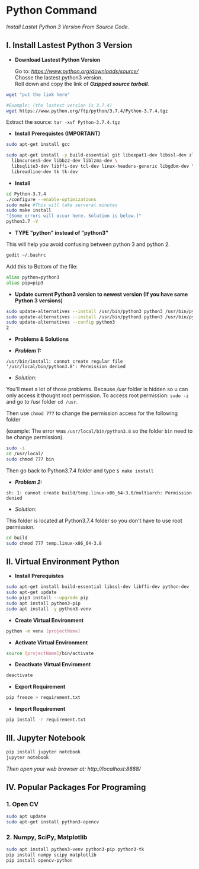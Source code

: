 # Python Command

*Install Lastet Python 3 Version From Source Code.*


## I. Install Lastest Python 3 Version


- **Download Lastest Python Version**

	Go to: *https://www.python.org/downloads/source/*  
	Chosse the lastest python3 version.  
	Roll down and copy the link of ***Gzipped source tarball***.  

```sh
wget "put the link here"

#Example: (the lastest version is 3.7.4)
wget https://www.python.org/ftp/python/3.7.4/Python-3.7.4.tgz
```
Extract the source: `tar -xvf Python-3.7.4.tgz `


- **Install Prerequistes (IMPORTANT)**

```sh
sudo apt-get install gcc

sudo apt-get install -y build-essential git libexpat1-dev libssl-dev zlib1g-dev \
  libncurses5-dev libbz2-dev liblzma-dev \
  libsqlite3-dev libffi-dev tcl-dev linux-headers-generic libgdbm-dev \
  libreadline-dev tk tk-dev
```

- **Install**
  
```sh
cd Python-3.7.4
./configure --enable-optimizations
sudo make #This will take serveral minutes
sudo make install
"[Some errors will occur here. Solution is below.]"
python3.7 -V
```

- **TYPE "python" instead of "python3"**

This will help you avoid confusing between python 3 and python 2.

```sh
gedit ~/.bashrc
```
Add this to Bottom of the file:
```sh
alias python=python3
alias pip=pip3
```
- **Update current Python3 version to newest version (If you have same Python 3 versions)**

```sh
sudo update-alternatives --install /usr/bin/python3 python3 /usr/bin/python3.6 1
sudo update-alternatives --install /usr/bin/python3 python3 /usr/bin/python3.7 2
sudo update-alternatives --config python3
2
```

- **Problems & Solutions**

- **<i>Problem 1:</i>**

```
/usr/bin/install: cannot create regular file '/usr/local/bin/python3.8': Permission denied
```

- <i>Solution:</i>

You'll meet a lot of those problems. Because */usr* folder is hidden so u can only access it thought root permission. 
To access root permission: `sudo -i` and go to /usr folder `cd /usr`. 

Then use `chmod 777` to change the permission access for the following folder

(example: The error was `/usr/local/bin/python3.8` so the folder `bin`  need to be change permission).

```sh
sudo -i
cd /usr/local/
sudo chmod 777 bin
```

Then go back to Python3.7.4 folder and type ```$ make install```

- **<i>Problem 2:</i>**

```
sh: 1: cannot create build/temp.linux-x86_64-3.8/multiarch: Permission denied
```
- <i>Solution:</i>

This folder is located at Python3.7.4 folder so you don't have to use root permission.

```sh
cd build
sudo chmod 777 temp.linux-x86_64-3.8
```

## II. Virtual Environment Python


- **Install Prerequistes**
	
```sh
sudo apt-get install build-essential libssl-dev libffi-dev python-dev
sudo apt-get update
sudo pip3 install --upgrade pip 
sudo apt install python3-pip
sudo apt install -y python3-venv
```

- **Create Virtual Environment**

```sh
python -m venv [projectName]
```

- **Activate Virtual Environment**

```sh
source [projectName]/bin/activate
```

- **Deactivate Virtual Enviroment**

```sh
deactivate
```

- **Export Requirement**

```sh
pip freeze > requirement.txt
```

- **Import Requirement**

```sh
pip install -r requirement.txt
```


## III. Jupyter Notebook

```sh
pip install jupyter notebook
jupyter notebook
```
*Then open your web browser at: http://localhost:8888/*

## IV. Popular Packages For Programing

### 1. Open CV

```sh 
sudo apt update 
sudo apt-get install python3-opencv
```

### 2. Numpy, SciPy, Matplotlib

```sh 
sudo apt install python3-venv python3-pip python3-tk
pip install numpy scipy matplotlib
pip install opencv-python
```
